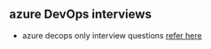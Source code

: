 ## azure DevOps interviews


* azure decops only interview questions [refer here](./interview-questions.md)
